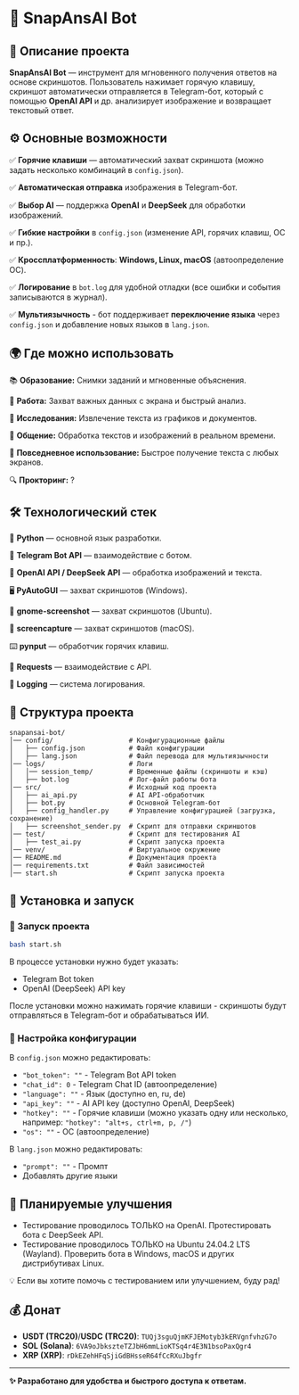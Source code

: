 # 📸 SnapAnsAI Bot

## 📌 Описание проекта

**SnapAnsAI Bot** — инструмент для мгновенного получения ответов на основе скриншотов. Пользователь нажимает горячую клавишу, скриншот автоматически отправляется в Telegram-бот, который с помощью **OpenAI API** и др. анализирует изображение и возвращает текстовый ответ.

## ⚙️ Основные возможности

✅ **Горячие клавиши** — автоматический захват скриншота (можно задать несколько комбинаций в `config.json`).

✅ **Автоматическая отправка** изображения в Telegram-бот.

✅ **Выбор AI** — поддержка **OpenAI** и **DeepSeek** для обработки изображений.

✅ **Гибкие настройки** в `config.json` (изменение API, горячих клавиш, ОС и пр.).

✅ **Кроссплатформенность**: **Windows, Linux, macOS** (автоопределение ОС).

✅ **Логирование** в `bot.log` для удобной отладки (все ошибки и события записываются в журнал).

✅ **Мультиязычность** - бот поддерживает **переключение языка** через `config.json` и добавление новых языков в `lang.json`.

## 🌍 Где можно использовать

📚 **Образование:** Снимки заданий и мгновенные объяснения.

💼 **Работа:** Захват важных данных с экрана и быстрый анализ.

🧪 **Исследования:** Извлечение текста из графиков и документов.

💬 **Общение:** Обработка текстов и изображений в реальном времени.

🏃 **Повседневное использование:** Быстрое получение текста с любых экранов.

🔍 **Прокторинг:** ?

## 🛠️ Технологический стек

🐍 **Python** — основной язык разработки.

🤖 **Telegram Bot API** — взаимодействие с ботом.

🧠 **OpenAI API / DeepSeek API** — обработка изображений и текста.

🖥️ **PyAutoGUI** — захват скриншотов (Windows).

🐧 **gnome-screenshot** — захват скриншотов (Ubuntu).

🍏 **screencapture** — захват скриншотов (macOS).

⌨️ **pynput** — обработчик горячих клавиш.

🔗 **Requests** — взаимодействие с API.

📜 **Logging** — система логирования.

## 📂 Структура проекта

``` 
snapansai-bot/
│── config/                   # Конфигурационные файлы
│   ├── config.json           # Файл конфигурации
│   ├── lang.json             # Файл перевода для мультиязычности
│── logs/                     # Логи
│   │── session_temp/         # Временные файлы (скриншоты и кэш)
│   ├── bot.log               # Лог-файл работы бота
│── src/                      # Исходный код проекта
│   ├── ai_api.py             # AI API-обработчик
│   ├── bot.py                # Основной Telegram-бот
│   ├── config_handler.py     # Управление конфигурацией (загрузка, сохранение)
│   ├── screenshot_sender.py  # Скрипт для отправки скриншотов
│── test/                     # Скрипт для тестирования AI
│   ├── test_ai.py            # Скрипт запуска проекта
│── venv/                     # Виртуальное окружение
│── README.md                 # Документация проекта
│── requirements.txt          # Файл зависимостей
│── start.sh                  # Скрипт запуска проекта
```

## 🔧 Установка и запуск

### 🔄 Запуск проекта

```bash
bash start.sh
```

В процессе установки нужно будет указать:

- Telegram Bot token
- OpenAI (DeepSeek) API key

После установки можно нажимать горячие клавиши - скриншоты будут отправляться в Telegram-бот и обрабатываться ИИ.

### 🔄 Настройка конфигурации

В `config.json` можно редактировать:

- `"bot_token": ""` - Telegram Bot API token
- `"chat_id": 0` - Telegram Chat ID (автоопределение)
- `"language": ""` - Язык (доступно en, ru, de)
- `"api_key": ""` - AI API key (доступно OpenAI, DeepSeek)
- `"hotkey": ""` - Горячие клавиши (можно указать одну или несколько, например: `"hotkey": "alt+s, ctrl+m, p, /"`)
- `"os": ""` - ОС (автоопределение)

В `lang.json` можно редактировать:

- `"prompt": ""` - Промпт
- Добавлять другие языки

## 📌 Планируемые улучшения

- Тестирование проводилось ТОЛЬКО на OpenAI. Протестировать бота с DeepSeek API.
- Тестирование проводилось ТОЛЬКО на Ubuntu 24.04.2 LTS (Wayland). Проверить бота в Windows, macOS и других дистрибутивах Linux.

💡 Если вы хотите помочь с тестированием или улучшением, буду рад!

## 💰 Донат

- **USDT (TRC20)**/**USDC (TRC20)**: `TUQj3sguQjmKFJEMotyb3kERVgnfvhzG7o`
- **SOL (Solana)**: `6VA9oJbkszteTZJbH6mmLioKTSq4r4E3N1bsoPaxQgr4`
- **XRP (XRP)**: `rDkEZehHFqSjiGdBHsseR64fCcRXuJbgfr`

---

**✨ Разработано для удобства и быстрого доступа к ответам.**

